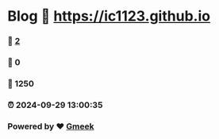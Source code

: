 # Blog :link: https://ic1123.github.io 
### :page_facing_up: [2](https://ic1123.github.io/tag.html) 
### :speech_balloon: 0 
### :hibiscus: 1250 
### :alarm_clock: 2024-09-29 13:00:35 
### Powered by :heart: [Gmeek](https://github.com/Meekdai/Gmeek)

